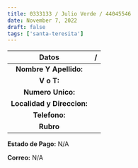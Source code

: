 ```yaml
---
title: 0333133 / Julio Verde / 44045546
date: November 7, 2022
draft: false
tags: ['santa-teresita']
---
```


|          **Datos**         | / |
|:--------------------------:|:-:|
| **Nombre Y Apellido:**     |   |
| **V o T:**                 |   |
| **Numero Unico:**          |   |
| **Localidad y Direccion:** |   |
| **Telefono:**              |   |
| **Rubro**                  |   |

**Estado de Pago:** N/A

**Correo:** N/A
